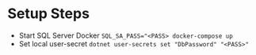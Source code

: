 # Setup Steps

- Start SQL Server Docker `SQL_SA_PASS="<PASS> docker-compose up`
- Set local user-secret `dotnet user-secrets set "DbPassword" "<PASS>"`
